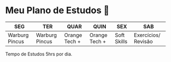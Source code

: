 # Meu Plano de Estudos :book:

| SEG            | TER            | QUAR          | QUIN          | SEX         | SAB                 |
| -------------- | -------------- | ------------- | ------------- | ----------- | ------------------- |
| Warburg Pincus | Warburg Pincus | Orange Tech + | Orange Tech + | Soft Skills | Exercícios/ Revisão |

Tempo de Estudos 5hrs por dia.
